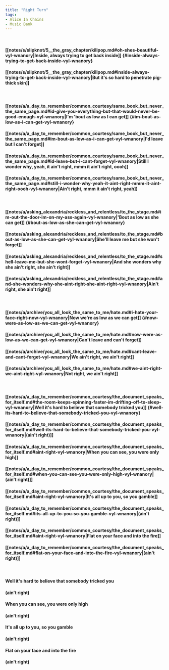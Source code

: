 ```yaml
---
title: "Right Turn"
tags:
- Alice In Chains
- Music Bank
---
```

&nbsp;
#### [[notes/s/slipknot/5__the_gray_chapter/killpop.md#oh-shes-beautiful-vyl-wnanory|Inside, always trying to get back inside]] {#inside-always-trying-to-get-back-inside-vyl-wnanory}
#### [[notes/s/slipknot/5__the_gray_chapter/killpop.md#inside-always-trying-to-get-back-inside-vyl-wnanory|But it's so hard to penetrate pig-thick skin]]
&nbsp;
#### [[notes/a/a_day_to_remember/common_courtesy/same_book_but_never_the_same_page.md#id-give-you-everything-but-that-would-never-be-good-enough-vyl-wnanory|I'm 'bout as low as I can get]] {#im-bout-as-low-as-i-can-get-vyl-wnanory}
#### [[notes/a/a_day_to_remember/common_courtesy/same_book_but_never_the_same_page.md#im-bout-as-low-as-i-can-get-vyl-wnanory|I'd leave but I can't forget]]
#### [[notes/a/a_day_to_remember/common_courtesy/same_book_but_never_the_same_page.md#id-leave-but-i-cant-forget-vyl-wnanory|Still I wonder why, yeah, it ain't right, mmm it ain't right, oooh]]
#### [[notes/a/a_day_to_remember/common_courtesy/same_book_but_never_the_same_page.md#still-i-wonder-why-yeah-it-aint-right-mmm-it-aint-right-oooh-vyl-wnanory|Ain't right, mmm it ain't right, yeah]]
&nbsp;
#### [[notes/a/asking_alexandria/reckless_and_relentless/to_the_stage.md#im-out-the-door-im-on-my-ass-again-vyl-wnanory|'Bout as low as she can get]] {#bout-as-low-as-she-can-get-vyl-wnanory}
#### [[notes/a/asking_alexandria/reckless_and_relentless/to_the_stage.md#bout-as-low-as-she-can-get-vyl-wnanory|She'll leave me but she won't forget]]
#### [[notes/a/asking_alexandria/reckless_and_relentless/to_the_stage.md#shell-leave-me-but-she-wont-forget-vyl-wnanory|And she wonders why she ain't right, she ain't right]]
#### [[notes/a/asking_alexandria/reckless_and_relentless/to_the_stage.md#and-she-wonders-why-she-aint-right-she-aint-right-vyl-wnanory|Ain't right, she ain't right]]
&nbsp;
#### [[notes/a/archive/you_all_look_the_same_to_me/hate.md#i-hate-your-face-right-now-vyl-wnanory|Now we're as low as we can get]] {#now-were-as-low-as-we-can-get-vyl-wnanory}
#### [[notes/a/archive/you_all_look_the_same_to_me/hate.md#now-were-as-low-as-we-can-get-vyl-wnanory|Can't leave and can't forget]]
#### [[notes/a/archive/you_all_look_the_same_to_me/hate.md#cant-leave-and-cant-forget-vyl-wnanory|We ain't right, we ain't right]]
#### [[notes/a/archive/you_all_look_the_same_to_me/hate.md#we-aint-right-we-aint-right-vyl-wnanory|Not right, we ain't right]]
&nbsp;
#### [[notes/a/a_day_to_remember/common_courtesy/the_document_speaks_for_itself.md#the-room-keeps-spinning-faster-im-drifting-off-to-sleep-vyl-wnanory|Well it's hard to believe that somebody tricked you]] {#well-its-hard-to-believe-that-somebody-tricked-you-vyl-wnanory}
#### [[notes/a/a_day_to_remember/common_courtesy/the_document_speaks_for_itself.md#well-its-hard-to-believe-that-somebody-tricked-you-vyl-wnanory|(ain't right)]]
#### [[notes/a/a_day_to_remember/common_courtesy/the_document_speaks_for_itself.md#aint-right-vyl-wnanory|When you can see, you were only high]]
#### [[notes/a/a_day_to_remember/common_courtesy/the_document_speaks_for_itself.md#when-you-can-see-you-were-only-high-vyl-wnanory|(ain't right)]]
#### [[notes/a/a_day_to_remember/common_courtesy/the_document_speaks_for_itself.md#aint-right-vyl-wnanory|It's all up to you, so you gamble]]
#### [[notes/a/a_day_to_remember/common_courtesy/the_document_speaks_for_itself.md#its-all-up-to-you-so-you-gamble-vyl-wnanory|(ain't right)]]
#### [[notes/a/a_day_to_remember/common_courtesy/the_document_speaks_for_itself.md#aint-right-vyl-wnanory|Flat on your face and into the fire]]
#### [[notes/a/a_day_to_remember/common_courtesy/the_document_speaks_for_itself.md#flat-on-your-face-and-into-the-fire-vyl-wnanory|(ain't right)]]
&nbsp;
#### Well it's hard to believe that somebody tricked you
#### (ain't right)
#### When you can see, you were only high
#### (ain't right)
#### It's all up to you, so you gamble
#### (ain't right)
#### Flat on your face and into the fire
#### (ain't right)
